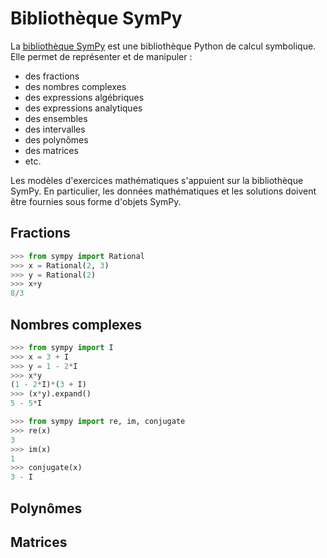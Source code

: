 # Bibliothèque SymPy

La [bibliothèque SymPy](https://www.sympy.org) est une bibliothèque Python de calcul symbolique. Elle permet de représenter et de manipuler :

  * des fractions
  * des nombres complexes
  * des expressions algébriques
  * des expressions analytiques
  * des ensembles
  * des intervalles
  * des polynômes
  * des matrices
  * etc.

Les modèles d'exercices mathématiques s'appuient sur la bibliothèque SymPy. En particulier, les données mathématiques et les solutions doivent être fournies sous forme d'objets SymPy.

## Fractions

```python
>>> from sympy import Rational
>>> x = Rational(2, 3)
>>> y = Rational(2)
>>> x+y
8/3
```


## Nombres complexes

```python
>>> from sympy import I
>>> x = 3 + I
>>> y = 1 - 2*I
>>> x*y
(1 - 2*I)*(3 + I)
>>> (x*y).expand()
5 - 5*I
```

```python
>>> from sympy import re, im, conjugate
>>> re(x)
3
>>> im(x)
1
>>> conjugate(x)
3 - I
```

## Polynômes

## Matrices
